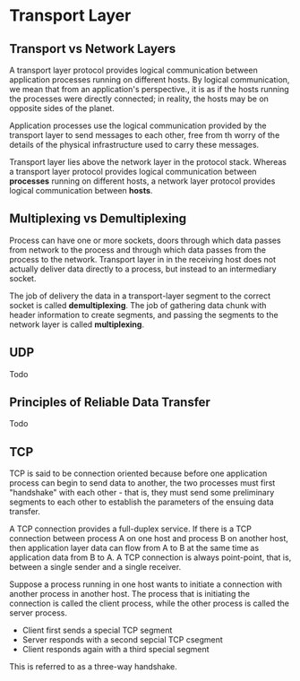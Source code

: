 # Transport Layer 

## Transport vs Network Layers

A transport layer protocol provides logical communication between application processes running on
different hosts. By logical communication, we mean that from an application's perspective., it is
as if the hosts running the processes were directly connected; in reality, the hosts may be on
opposite sides of the planet.

Application processes use the logical communication provided by the transport layer to send messages
to each other, free from th worry of the details of the physical infrastructure used to carry these
messages.

Transport layer lies above the network layer in the protocol stack. Whereas a transport layer
protocol provides logical communication between **processes** running on different hosts, a network
layer protocol provides logical communication between **hosts**.

## Multiplexing vs Demultiplexing

Process can have one or more sockets, doors through which data passes from network to the process
and through which data passes from the process to the network. Transport layer in in the receiving
host does not actually deliver data directly to a process, but instead to an intermediary socket.

The job of delivery the data in a transport-layer segment to the correct socket is called
**demultiplexing**. The job of gathering data chunk with header information to create segments, and
passing the segments to the network layer is called **multiplexing**.

## UDP

Todo

## Principles of Reliable Data Transfer

Todo

## TCP

TCP is said to be connection oriented because before one application process can begin to send data
to another, the two processes must first "handshake" with each other - that is, they must send some
preliminary segments to each other to establish the parameters of the ensuing data transfer.

A TCP connection provides a full-duplex service. If there is a TCP connection between process A on
one host and process B on another host, then application layer data can flow from A to B at the same
time as application data from B to A. A TCP connection is always point-point, that is, between a
single sender and a single receiver.

Suppose a process running in one host wants to initiate a connection with another process in another
host. The process that is initiating the connection is called the client process, while the other
process is called the server process.

- Client first sends a special TCP segment
- Server responds with a second sepcial TCP csegment
- Client responds again with a third special segment

This is referred to as a three-way handshake.

